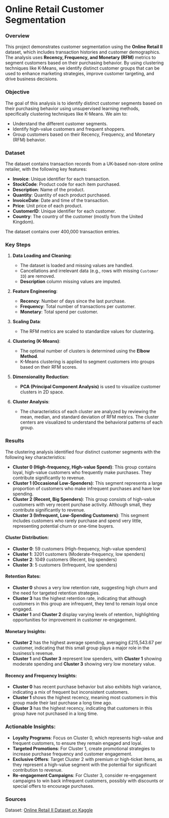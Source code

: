 # Online Retail Customer Segmentation

### Overview

This project demonstrates customer segmentation using the **Online Retail II** dataset, which includes transaction histories and customer demographics. The analysis uses **Recency, Frequency, and Monetary (RFM)** metrics  to segment customers based on their purchasing behavior. By using clustering techniques like K-Means, we identify distinct customer groups that can be used to enhance marketing strategies, improve customer targeting, and drive business decisions.

### Objective

The goal of this analysis is to identify distinct customer segments based on their purchasing behavior using unsupervised learning methods, specifically clustering techniques like K-Means. We aim to:

- Understand the different customer segments.
- Identify high-value customers and frequent shoppers.
- Group customers based on their Recency, Frequency, and Monetary (RFM) behavior.

### Dataset

The dataset contains transaction records from a UK-based non-store online retailer, with the following key features:

- **Invoice**: Unique identifier for each transaction.
- **StockCode**: Product code for each item purchased.
- **Description**: Name of the product.
- **Quantity**: Quantity of each product purchased.
- **InvoiceDate**: Date and time of the transaction.
- **Price**: Unit price of each product.
- **CustomerID**: Unique identifier for each customer.
- **Country**: The country of the customer (mostly from the United Kingdom).

The dataset contains over 400,000 transaction entries.

### Key Steps

1. **Data Loading and Cleaning**: 
   - The dataset is loaded and missing values are handled.
   - Cancellations and irrelevant data (e.g., rows with missing `Customer ID`) are removed.
   - **Description** column missing values are imputed.

2. **Feature Engineering**:
   - **Recency**: Number of days since the last purchase.
   - **Frequency**: Total number of transactions per customer.
   - **Monetary**: Total spend per customer.

3. **Scaling Data**: 
   - The RFM metrics are scaled to standardize values for clustering.

4. **Clustering (K-Means)**:
   - The optimal number of clusters is determined using the **Elbow Method**.
   - K-Means clustering is applied to segment customers into groups based on their RFM scores.

5. **Dimensionality Reduction**:
   - **PCA (Principal Component Analysis)** is used to visualize customer clusters in 2D space.

6. **Cluster Analysis**:
   - The characteristics of each cluster are analyzed by reviewing the mean, median, and standard deviation of RFM metrics. The cluster centers are visualized to understand the behavioral patterns of each group.

### Results

The clustering analysis identified four distinct customer segments with the following key characteristics:

- **Cluster 0 (High-frequency, High-value Spend)**: This group contains loyal, high-value customers who frequently make purchases. They contribute significantly to revenue.
- **Cluster 1 (Occasional Low-Spenders)**: This segment represents a large proportion of customers who make infrequent purchases and have low spending.
- **Cluster 2 (Recent, Big Spenders)**: This group consists of high-value customers with very recent purchase activity. Although small, they contribute significantly to revenue.
- **Cluster 3 (Infrequent, Low-Spending Customers)**: This segment includes customers who rarely purchase and spend very little, representing potential churn or one-time buyers.

#### Cluster Distribution:

- **Cluster 0**: 59 customers (High-frequency, high-value spenders)
- **Cluster 1**: 3201 customers (Moderate-frequency, low spenders)
- **Cluster 2**: 1049 customers (Recent, big spenders)
- **Cluster 3**: 5 customers (Infrequent, low spenders)

#### Retention Rates:

- **Cluster 0** shows a very low retention rate, suggesting high churn and the need for targeted retention strategies.
- **Cluster 3** has the highest retention rate, indicating that although customers in this group are infrequent, they tend to remain loyal once engaged.
- **Cluster 1** and **Cluster 2** display varying levels of retention, highlighting opportunities for improvement in customer re-engagement.

#### Monetary Insights:

- **Cluster 2** has the highest average spending, averaging £215,543.67 per customer, indicating that this small group plays a major role in the business’s revenue.
- **Cluster 1** and **Cluster 3** represent low spenders, with **Cluster 1** showing moderate spending and **Cluster 3** showing very low monetary value.

#### Recency and Frequency Insights:

- **Cluster 0** has recent purchase behavior but also exhibits high variance, indicating a mix of frequent but inconsistent customers.
- **Cluster 1** shows the highest recency, meaning most customers in this group made their last purchase a long time ago.
- **Cluster 3** has the highest recency, indicating that customers in this group have not purchased in a long time.

### Actionable Insights:

- **Loyalty Programs**: Focus on Cluster 0, which represents high-value and frequent customers, to ensure they remain engaged and loyal.
- **Targeted Promotions**: For Cluster 1, create promotional strategies to increase purchase frequency and customer engagement.
- **Exclusive Offers**: Target Cluster 2 with premium or high-ticket items, as they represent a high-value segment with the potential for significant contribution to revenue.
- **Re-engagement Campaigns**: For Cluster 3, consider re-engagement campaigns to win back infrequent customers, possibly with discounts or special offers to encourage purchases.

### Sources

Dataset: [Online Retail II Dataset on Kaggle](https://www.kaggle.com/datasets/lakshmi25npathi/online-retail-dataset)
